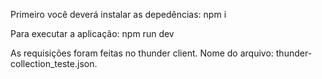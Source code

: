 Primeiro você deverá instalar as depedências: npm i

Para executar a aplicação: npm run dev

As requisições foram feitas no thunder client. Nome do arquivo: thunder-collection_teste.json.
